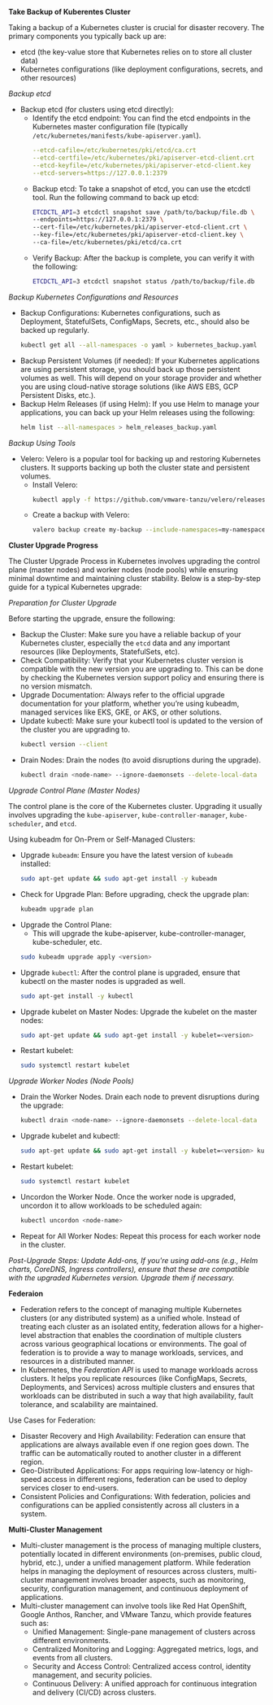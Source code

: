**Take Backup of Kuberentes Cluster**

Taking a backup of a Kubernetes cluster is crucial for disaster recovery. The primary components you typically back up are:
- etcd (the key-value store that Kubernetes relies on to store all cluster data)
- Kubernetes configurations (like deployment configurations, secrets, and other resources)

*Backup etcd*
- Backup etcd (for clusters using etcd directly):
  - Identify the etcd endpoint: You can find the etcd endpoints in the Kubernetes master configuration file (typically `/etc/kubernetes/manifests/kube-apiserver.yaml`).
    ```yaml
    --etcd-cafile=/etc/kubernetes/pki/etcd/ca.crt
    --etcd-certfile=/etc/kubernetes/pki/apiserver-etcd-client.crt
    --etcd-keyfile=/etc/kubernetes/pki/apiserver-etcd-client.key
    --etcd-servers=https://127.0.0.1:2379
    ```
  - Backup etcd: To take a snapshot of etcd, you can use the etcdctl tool. Run the following command to back up etcd:
    ```bash
    ETCDCTL_API=3 etcdctl snapshot save /path/to/backup/file.db \
    --endpoints=https://127.0.0.1:2379 \
    --cert-file=/etc/kubernetes/pki/apiserver-etcd-client.crt \
    --key-file=/etc/kubernetes/pki/apiserver-etcd-client.key \
    --ca-file=/etc/kubernetes/pki/etcd/ca.crt
    ```
  - Verify Backup: After the backup is complete, you can verify it with the following:
    ```bash
    ETCDCTL_API=3 etcdctl snapshot status /path/to/backup/file.db
    ```

*Backup Kubernetes Configurations and Resources*
- Backup Configurations: Kubernetes configurations, such as Deployment, StatefulSets, ConfigMaps, Secrets, etc., should also be backed up regularly.
  ```bash
  kubectl get all --all-namespaces -o yaml > kubernetes_backup.yaml
  ```
- Backup Persistent Volumes (if needed): If your Kubernetes applications are using persistent storage, you should back up those persistent volumes as well. 
This will depend on your storage provider and whether you are using cloud-native storage solutions (like AWS EBS, GCP Persistent Disks, etc.).
- Backup Helm Releases (if using Helm): If you use Helm to manage your applications, you can back up your Helm releases using the following:
  ```bash
  helm list --all-namespaces > helm_releases_backup.yaml
  ```

*Backup Using Tools*
- Velero: Velero is a popular tool for backing up and restoring Kubernetes clusters. It supports backing up both the cluster state and persistent volumes.
  - Install Velero:
    ```bash
    kubectl apply -f https://github.com/vmware-tanzu/velero/releases/download/v1.7.0/velero-v1.7.0-linux-amd64.tar.gz
    ```
  - Create a backup with Velero:
    ```bash
    valero backup create my-backup --include-namespaces=my-namespace
    ```

**Cluster Upgrade Progress**

The Cluster Upgrade Process in Kubernetes involves upgrading the control plane (master nodes) and worker nodes (node pools) while ensuring minimal downtime and maintaining cluster stability. Below is a step-by-step guide for a typical Kubernetes upgrade:

*Preparation for Cluster Upgrade*

Before starting the upgrade, ensure the following:
- Backup the Cluster: Make sure you have a reliable backup of your Kubernetes cluster, especially the `etcd` data and any important resources (like Deployments, StatefulSets, etc).
- Check Compatibility: Verify that your Kubernetes cluster version is compatible with the new version you are upgrading to. This can be done by checking the Kubernetes version support policy and ensuring there is no version mismatch.
- Upgrade Documentation: Always refer to the official upgrade documentation for your platform, whether you’re using kubeadm, managed services like EKS, GKE, or AKS, or other solutions.
- Update kubectl: Make sure your kubectl tool is updated to the version of the cluster you are upgrading to.
  ```bash
  kubectl version --client
  ```
- Drain Nodes: Drain the nodes (to avoid disruptions during the upgrade).
  ```bash
  kubectl drain <node-name> --ignore-daemonsets --delete-local-data
  ```

*Upgrade Control Plane (Master Nodes)*

The control plane is the core of the Kubernetes cluster. Upgrading it usually involves upgrading the `kube-apiserver`, `kube-controller-manager`, `kube-scheduler`, and `etcd`.

Using kubeadm for On-Prem or Self-Managed Clusters:
- Upgrade `kubeadm`: Ensure you have the latest version of `kubeadm` installed:
  ```bash
  sudo apt-get update && sudo apt-get install -y kubeadm
  ```
- Check for Upgrade Plan: Before upgrading, check the upgrade plan:
  ```bash
  kubeadm upgrade plan
  ```
- Upgrade the Control Plane:
  - This will upgrade the kube-apiserver, kube-controller-manager, kube-scheduler, etc.
  ```bash
  sudo kubeadm upgrade apply <version>
  ```
- Upgrade `kubectl`: After the control plane is upgraded, ensure that kubectl on the master nodes is upgraded as well.
  ```bash
  sudo apt-get install -y kubectl
  ```
- Upgrade kubelet on Master Nodes: Upgrade the kubelet on the master nodes:
  ```bash
  sudo apt-get update && sudo apt-get install -y kubelet=<version>
  ```
- Restart kubelet:
  ```bash
  sudo systemctl restart kubelet
  ```

*Upgrade Worker Nodes (Node Pools)*
- Drain the Worker Nodes. Drain each node to prevent disruptions during the upgrade:
  ```bash
  kubectl drain <node-name> --ignore-daemonsets --delete-local-data
  ```
- Upgrade kubelet and kubectl:
  ```bash
  sudo apt-get update && sudo apt-get install -y kubelet=<version> kubectl=<version>
  ```
- Restart kubelet:
  ```bash
  sudo systemctl restart kubelet
  ```
- Uncordon the Worker Node. Once the worker node is upgraded, uncordon it to allow workloads to be scheduled again:
  ```bash
  kubectl uncordon <node-name>
  ```
- Repeat for All Worker Nodes: Repeat this process for each worker node in the cluster.

*Post-Upgrade Steps: Update Add-ons, If you're using add-ons (e.g., Helm charts, CoreDNS, Ingress controllers), ensure that these are compatible with the upgraded Kubernetes version. Upgrade them if necessary.*

**Federaion**
- Federation refers to the concept of managing multiple Kubernetes clusters (or any distributed system) as a unified whole. Instead of treating each cluster as an isolated entity, federation allows for a higher-level abstraction that enables the coordination of multiple clusters across various geographical locations or environments. The goal of federation is to provide a way to manage workloads, services, and resources in a distributed manner.
- In Kubernetes, the *Federation API* is used to manage workloads across clusters. It helps you replicate resources (like ConfigMaps, Secrets, Deployments, and Services) across multiple clusters and ensures that workloads can be distributed in such a way that high availability, fault tolerance, and scalability are maintained.

Use Cases for Federation:
- Disaster Recovery and High Availability: Federation can ensure that applications are always available even if one region goes down. The traffic can be automatically routed to another cluster in a different region.
- Geo-Distributed Applications: For apps requiring low-latency or high-speed access in different regions, federation can be used to deploy services closer to end-users.
- Consistent Policies and Configurations: With federation, policies and configurations can be applied consistently across all clusters in a system.

**Multi-Cluster Management**
- Multi-cluster management is the process of managing multiple clusters, potentially located in different environments (on-premises, public cloud, hybrid, etc.), under a unified management platform. While federation helps in managing the deployment of resources across clusters, multi-cluster management involves broader aspects, such as monitoring, security, configuration management, and continuous deployment of applications.
- Multi-cluster management can involve tools like Red Hat OpenShift, Google Anthos, Rancher, and VMware Tanzu, which provide features such as:
  - Unified Management: Single-pane management of clusters across different environments.
  - Centralized Monitoring and Logging: Aggregated metrics, logs, and events from all clusters.
  - Security and Access Control: Centralized access control, identity management, and security policies.
  - Continuous Delivery: A unified approach for continuous integration and delivery (CI/CD) across clusters.
